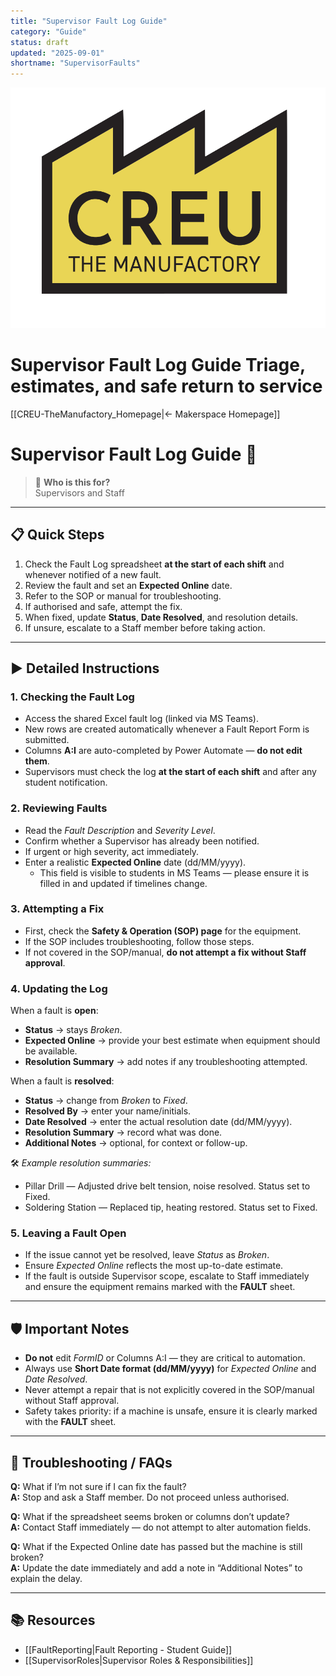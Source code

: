 ```yaml
---
title: "Supervisor Fault Log Guide"  
category: "Guide"  
status: draft  
updated: "2025-09-01"  
shortname: "SupervisorFaults"  
---
```


<!-- Custom banner (from creu-theme.css) -->
<div class="page-banner">
  <img src="../images/creu_logo.png" alt="CREU Makerspace Logo">
  <h1>Supervisor Fault Log Guide <span class="tagline">Triage, estimates, and safe return to service</span></h1>
</div>

[[CREU-TheManufactory_Homepage|← Makerspace Homepage]]

# Supervisor Fault Log Guide 📖

> 👥 **Who is this for?**  
> Supervisors and <span class="black-apron">Staff</span>  

---

## 📋 Quick Steps
1. Check the Fault Log spreadsheet **at the start of each shift** and whenever notified of a new fault.  
2. Review the fault and set an **Expected Online** date.  
3. Refer to the SOP or manual for troubleshooting.  
4. If authorised and safe, attempt the fix.  
5. When fixed, update **Status**, **Date Resolved**, and resolution details.  
6. If unsure, escalate to a <span class="black-apron">Staff</span> member before taking action.  

---

## ▶️ Detailed Instructions

### 1. Checking the Fault Log
- Access the shared Excel fault log (linked via MS Teams).  
- New rows are created automatically whenever a Fault Report Form is submitted.  
- Columns **A:I** are auto-completed by Power Automate — **do not edit them**.  
- Supervisors must check the log **at the start of each shift** and after any student notification.  

### 2. Reviewing Faults
- Read the *Fault Description* and *Severity Level*.  
- Confirm whether a <span class="red-apron">Supervisor</span> has already been notified.  
- If urgent or high severity, act immediately.  
- Enter a realistic **Expected Online** date (dd/MM/yyyy).  
  - This field is visible to students in MS Teams — please ensure it is filled in and updated if timelines change.  

### 3. Attempting a Fix
- First, check the **Safety & Operation (SOP) page** for the equipment.  
- If the SOP includes troubleshooting, follow those steps.  
- If not covered in the SOP/manual, **do not attempt a fix without <span class="black-apron">Staff</span> approval**.  

### 4. Updating the Log
When a fault is **open**:  
- **Status** → stays *Broken*.  
- **Expected Online** → provide your best estimate when equipment should be available.  
- **Resolution Summary** → add notes if any troubleshooting attempted.  

When a fault is **resolved**:  
- **Status** → change from *Broken* to *Fixed*.  
- **Resolved By** → enter your name/initials.  
- **Date Resolved** → enter the actual resolution date (dd/MM/yyyy).  
- **Resolution Summary** → record what was done.  
- **Additional Notes** → optional, for context or follow-up.  

🛠️ *Example resolution summaries:*  
- Pillar Drill — Adjusted drive belt tension, noise resolved. Status set to Fixed.  
- Soldering Station — Replaced tip, heating restored. Status set to Fixed.  

### 5. Leaving a Fault Open
- If the issue cannot yet be resolved, leave *Status* as *Broken*.  
- Ensure *Expected Online* reflects the most up-to-date estimate.  
- If the fault is outside Supervisor scope, escalate to <span class="black-apron">Staff</span> immediately and ensure the equipment remains marked with the **FAULT** sheet.  

---

## 🛡️ Important Notes
- **Do not** edit *FormID* or Columns A:I — they are critical to automation.  
- Always use **Short Date format (dd/MM/yyyy)** for *Expected Online* and *Date Resolved*.  
- Never attempt a repair that is not explicitly covered in the SOP/manual without <span class="black-apron">Staff</span> approval.  
- Safety takes priority: if a machine is unsafe, ensure it is clearly marked with the **FAULT** sheet.  

---

## 🔎 Troubleshooting / FAQs
**Q:** What if I’m not sure if I can fix the fault?  
**A:** Stop and ask a <span class="black-apron">Staff</span> member. Do not proceed unless authorised.  

**Q:** What if the spreadsheet seems broken or columns don’t update?  
**A:** Contact <span class="black-apron">Staff</span> immediately — do not attempt to alter automation fields.  

**Q:** What if the Expected Online date has passed but the machine is still broken?  
**A:** Update the date immediately and add a note in “Additional Notes” to explain the delay.  

---

## 📚 Resources
- [[FaultReporting|Fault Reporting - Student Guide]]
- [[SupervisorRoles|Supervisor Roles & Responsibilities]]
